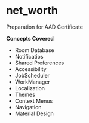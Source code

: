 # net_worth
Preparation for AAD Certificate

**Concepts Covered**
- Room Database
- Notificatios
- Shared Preferences
- Accessibility
- JobScheduler
- WorkManager
- Localization
- Themes
- Context Menus
- Navigation
- Material Design
